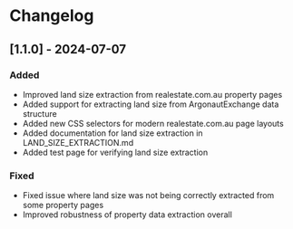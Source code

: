 # Changelog

## [1.1.0] - 2024-07-07

### Added
- Improved land size extraction from realestate.com.au property pages
- Added support for extracting land size from ArgonautExchange data structure
- Added new CSS selectors for modern realestate.com.au page layouts
- Added documentation for land size extraction in LAND_SIZE_EXTRACTION.md
- Added test page for verifying land size extraction

### Fixed
- Fixed issue where land size was not being correctly extracted from some property pages
- Improved robustness of property data extraction overall 